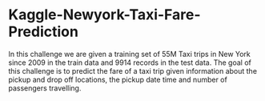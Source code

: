 # Kaggle-Newyork-Taxi-Fare-Prediction

In this challenge we are given a training set of 55M Taxi trips in New York since 2009 in the train data and 9914 records in the test data. The goal of this challenge is to predict the fare of a taxi trip given information about the pickup and drop off locations, the pickup date time and number of passengers travelling.


